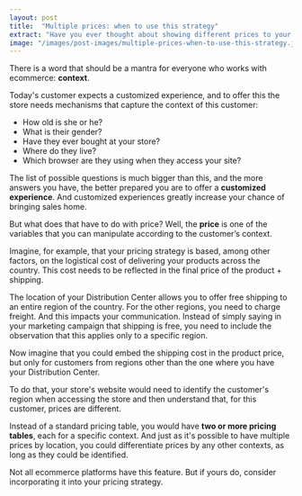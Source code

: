 ```yaml
---
layout: post
title:  "Multiple prices: when to use this strategy"
extract: "Have you ever thought about showing different prices to your customers depending on their context? This can be a way to keep your pricing strategy healthy without impairing your communication."
image: "/images/post-images/multiple-prices-when-to-use-this-strategy.jpg"
---
```


There is a word that should be a mantra for everyone who works with ecommerce: **context**. 

Today's customer expects a customized experience, and to offer this the store needs mechanisms that capture the context of this customer:

- How old is she or he?
- What is their gender?
- Have they ever bought at your store?
- Where do they live? 
- Which browser are they using when they access your site?

The list of possible questions is much bigger than this, and the more answers you have, the better prepared you are to offer a **customized experience**. And customized experiences greatly increase your chance of bringing sales home.

But what does that have to do with price? Well, the **price** is one of the variables that you can manipulate according to the customer’s context.

Imagine, for example, that your pricing strategy is based, among other factors, on the logistical cost of delivering your products across the country. This cost needs to be reflected in the final price of the product + shipping.

The location of your Distribution Center allows you to offer free shipping to an entire region of the country. For the other regions, you need to charge freight. And this impacts your communication. Instead of simply saying in your marketing campaign that shipping is free, you need to include the observation that this applies only to a specific region.

Now imagine that you could embed the shipping cost in the product price, but only for customers from regions other than the one where you have your Distribution Center.

To do that, your store's website would need to identify the customer's region when accessing the store and then understand that, for this customer, prices are different.

Instead of a standard pricing table, you would have **two or more pricing tables**, each for a specific context. And just as it's possible to have multiple prices by location, you could differentiate prices by any other contexts, as long as they could be identified.

Not all ecommerce platforms have this feature. But if yours do, consider incorporating it into your pricing strategy.